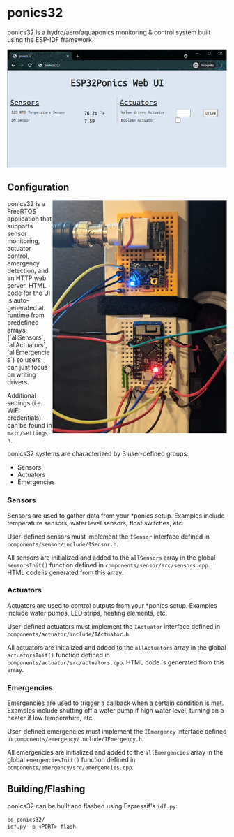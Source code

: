 ponics32
====================

ponics32 is a hydro/aero/aquaponics monitoring & control system built using the ESP-IDF framework.

<img src="images/web_ui.png">

## Configuration
<img src="images/hardware.jpg" width=400 align=right>
ponics32 is a FreeRTOS application that supports sensor monitoring, actuator control, emergency detection, and an HTTP web server. HTML code for the UI is auto-generated at runtime from predefined arrays (`allSensors`, `allActuators`, `allEmergencies`) so users can just focus on writing drivers.

Additional settings (i.e. WiFi credentials) can be found in `main/settings.h`.

ponics32 systems are characterized by 3 user-defined groups:
- Sensors
- Actuators
- Emergencies

### Sensors
Sensors are used to gather data from your \*ponics setup. Examples include temperature sensors, water level sensors, float switches, etc.

User-defined sensors must implement the `ISensor` interface defined in `components/sensor/include/ISensor.h`. 

All sensors are initialized and added to the `allSensors` array in the global `sensorsInit()` function defined in `components/sensor/src/sensors.cpp`. HTML code is generated from this array.


### Actuators
Actuators are used to control outputs from your \*ponics setup. Examples include water pumps, LED strips, heating elements, etc.

User-defined actuators must implement the `IActuator` interface defined in `components/actuator/include/IActuator.h`. 

All actuators are initialized and added to the `allActuators` array in the global `actuatorsInit()` function defined in `components/actuator/src/actuators.cpp`. HTML code is generated from this array.


### Emergencies
Emergencies are used to trigger a callback when a certain condition is met. Examples include shutting off a water pump if high water level, turning on a heater if low temperature, etc.

User-defined emergencies must implement the `IEmergency` interface defined in `components/emergency/include/IEmergency.h`. 

All emergencies are initialized and added to the `allEmergencies` array in the global `emergenciesInit()` function defined in `components/emergency/src/emergencies.cpp`.


## Building/Flashing
ponics32 can be built and flashed using Espressif's `idf.py`:

```
cd ponics32/
idf.py -p <PORT> flash
```


